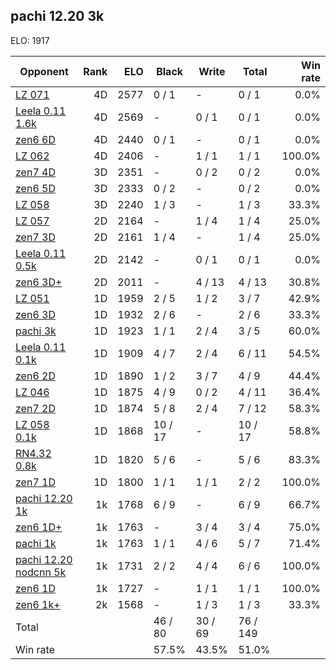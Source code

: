 ## pachi 12.20 3k ##

ELO: 1917

Opponent | Rank | ELO | Black | Write | Total | Win rate
---------|-----:|----:|-------|-------|-------|-------:
[LZ 071](LZ%20071.md) | 4D | 2577 | 0 / 1 | - | 0 / 1 | 0.0%
[Leela 0.11 1.6k](Leela%200.11%201.6k.md) | 4D | 2569 | - | 0 / 1 | 0 / 1 | 0.0%
[zen6 6D](zen6%206D.md) | 4D | 2440 | 0 / 1 | - | 0 / 1 | 0.0%
[LZ 062](LZ%20062.md) | 4D | 2406 | - | 1 / 1 | 1 / 1 | 100.0%
[zen7 4D](zen7%204D.md) | 3D | 2351 | - | 0 / 2 | 0 / 2 | 0.0%
[zen6 5D](zen6%205D.md) | 3D | 2333 | 0 / 2 | - | 0 / 2 | 0.0%
[LZ 058](LZ%20058.md) | 3D | 2240 | 1 / 3 | - | 1 / 3 | 33.3%
[LZ 057](LZ%20057.md) | 2D | 2164 | - | 1 / 4 | 1 / 4 | 25.0%
[zen7 3D](zen7%203D.md) | 2D | 2161 | 1 / 4 | - | 1 / 4 | 25.0%
[Leela 0.11 0.5k](Leela%200.11%200.5k.md) | 2D | 2142 | - | 0 / 1 | 0 / 1 | 0.0%
[zen6 3D+](zen6%203D+.md) | 2D | 2011 | - | 4 / 13 | 4 / 13 | 30.8%
[LZ 051](LZ%20051.md) | 1D | 1959 | 2 / 5 | 1 / 2 | 3 / 7 | 42.9%
[zen6 3D](zen6%203D.md) | 1D | 1932 | 2 / 6 | - | 2 / 6 | 33.3%
[pachi 3k](pachi%203k.md) | 1D | 1923 | 1 / 1 | 2 / 4 | 3 / 5 | 60.0%
[Leela 0.11 0.1k](Leela%200.11%200.1k.md) | 1D | 1909 | 4 / 7 | 2 / 4 | 6 / 11 | 54.5%
[zen6 2D](zen6%202D.md) | 1D | 1890 | 1 / 2 | 3 / 7 | 4 / 9 | 44.4%
[LZ 046](LZ%20046.md) | 1D | 1875 | 4 / 9 | 0 / 2 | 4 / 11 | 36.4%
[zen7 2D](zen7%202D.md) | 1D | 1874 | 5 / 8 | 2 / 4 | 7 / 12 | 58.3%
[LZ 058 0.1k](LZ%20058%200.1k.md) | 1D | 1868 | 10 / 17 | - | 10 / 17 | 58.8%
[RN4.32 0.8k](RN4.32%200.8k.md) | 1D | 1820 | 5 / 6 | - | 5 / 6 | 83.3%
[zen7 1D](zen7%201D.md) | 1D | 1800 | 1 / 1 | 1 / 1 | 2 / 2 | 100.0%
[pachi 12.20 1k](pachi%2012.20%201k.md) | 1k | 1768 | 6 / 9 | - | 6 / 9 | 66.7%
[zen6 1D+](zen6%201D+.md) | 1k | 1763 | - | 3 / 4 | 3 / 4 | 75.0%
[pachi 1k](pachi%201k.md) | 1k | 1763 | 1 / 1 | 4 / 6 | 5 / 7 | 71.4%
[pachi 12.20 nodcnn 5k](pachi%2012.20%20nodcnn%205k.md) | 1k | 1731 | 2 / 2 | 4 / 4 | 6 / 6 | 100.0%
[zen6 1D](zen6%201D.md) | 1k | 1727 | - | 1 / 1 | 1 / 1 | 100.0%
[zen6 1k+](zen6%201k+.md) | 2k | 1568 | - | 1 / 3 | 1 / 3 | 33.3%
Total | | | 46 / 80 | 30 / 69 | 76 / 149 | 
Win rate| | | 57.5% | 43.5% | 51.0% | 
